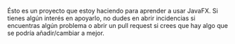 Ésto es un proyecto que estoy haciendo para aprender a usar JavaFX. Si tienes algún interés en apoyarlo, no dudes en abrir incidencias si encuentras algún problema o abrir un pull request si crees que hay algo que se podría añadir/cambiar a mejor.
